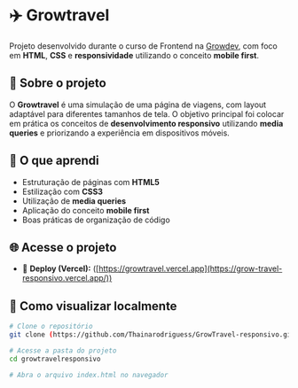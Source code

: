 # ✈️ Growtravel

Projeto desenvolvido durante o curso de Frontend na [Growdev](https://growdev.com.br/), com foco em **HTML**, **CSS** e **responsividade** utilizando o conceito **mobile first**.

## 📱 Sobre o projeto

O **Growtravel** é uma simulação de uma página de viagens, com layout adaptável para diferentes tamanhos de tela. O objetivo principal foi colocar em prática os conceitos de **desenvolvimento responsivo** utilizando **media queries** e priorizando a experiência em dispositivos móveis.

## 🧠 O que aprendi

- Estruturação de páginas com **HTML5**
- Estilização com **CSS3**
- Utilização de **media queries**
- Aplicação do conceito **mobile first**
- Boas práticas de organização de código


## 🌐 Acesse o projeto

- 🔗 **Deploy (Vercel):** ([https://growtravel.vercel.app](https://grow-travel-responsivo.vercel.app/))

## 📁 Como visualizar localmente

```bash
# Clone o repositório
git clone (https://github.com/Thainarodriguess/GrowTravel-responsivo.git)

# Acesse a pasta do projeto
cd growtravelresponsivo

# Abra o arquivo index.html no navegador

